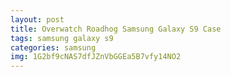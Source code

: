 ```yaml
---
layout: post
title: Overwatch Roadhog Samsung Galaxy S9 Case
tags: samsung galaxy s9
categories: samsung
img: 1G2bf9cNAS7dfJZnVbGGEa5B7vfy14NO2
---
```

